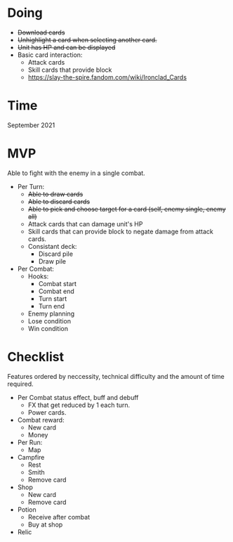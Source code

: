 # Doing
* ~~Download cards~~
* ~~Unhighlight a card when selecting another card.~~
* ~~Unit has HP and can be displayed~~
* Basic card interaction:
    * Attack cards
    * Skill cards that provide block
    * https://slay-the-spire.fandom.com/wiki/Ironclad_Cards
# Time
September 2021
# MVP
Able to fight with the enemy in a single combat.

* Per Turn:
    * ~~Able to draw cards~~
    * ~~Able to discard cards~~
    * ~~Able to pick and choose target for a card (self, enemy single, enemy all)~~
    * Attack cards that can damage unit's HP
    * Skill cards that can provide block to negate damage from attack cards.
    * Consistant deck:
        * Discard pile
        * Draw pile
* Per Combat:
    * Hooks:
        * Combat start
        * Combat end
        * Turn start
        * Turn end
    * Enemy planning
    * Lose condition
    * Win condition

# Checklist
Features ordered by neccessity, technical difficulty and the amount of time required.

* Per Combat status effect, buff and debuff
    * FX that get reduced by 1 each turn.
    * Power cards.
* Combat reward:
    * New card
    * Money
* Per Run:
    * Map
* Campfire
    * Rest
    * Smith
    * Remove card
* Shop
    * New card
    * Remove card
* Potion
    * Receive after combat
    * Buy at shop
* Relic